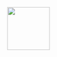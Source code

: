 <div id="header" align="center">
  <img width="100" src="https://i.giphy.com/media/v1.Y2lkPTc5MGI3NjExazFwM3Bob3d2NXc5aHUzMW94dWEybjN5YTA3OWF2NXIzanNscWN5NiZlcD12MV9pbnRlcm5hbF9naWZfYnlfaWQmY3Q9Zw/UFGj6EYw5JhMQ/giphy.gif">
</div>
